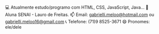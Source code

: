 💻 Atualmente estudo/programo com HTML, CSS, JavaScript, Java...
🎒 Aluna SENAI - Lauro de Freitas.
📫 Email: gabrielli.meloo@hotmail.com ou gabrielli.meloo16@gmail.com
📞 Telefone: (71)9 8525-3671
😄 Pronomes: ele/dele
<!--
**VinnyGomesz/VinnyGomesz** is a ✨ _special_ ✨ repository because its `README.md` (this file) appears on your GitHub profile.

Here are some ideas to get you started:

- 🔭 I’m currently working on ...
- 🌱 I’m currently learning ...
- 👯 I’m looking to collaborate on ...
- 🤔 I’m looking for help with ...
- 💬 Ask me about ...
- 📫 How to reach me: ...
- 😄 Pronouns: ...
- ⚡ Fun fact: ...
-->
